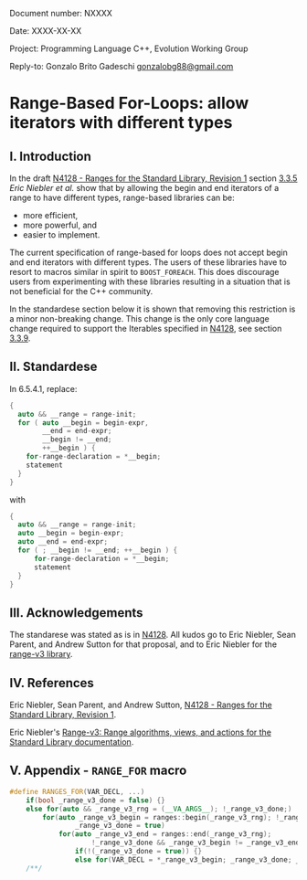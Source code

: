 Document number:	NXXXX

Date:	XXXX-XX-XX

Project:	Programming Language C++, Evolution Working Group

Reply-to:	Gonzalo Brito Gadeschi <gonzalobg88@gmail.com>

# Range-Based For-Loops: allow iterators with different types

## I. Introduction

In the draft [N4128 - Ranges for the Standard Library, Revision 1](http://www.open-std.org/jtc1/sc22/wg21/docs/papers/2014/n4128.html) section [3.3.5](http://www.open-std.org/jtc1/sc22/wg21/docs/papers/2014/n4128.html#an-iterables-end-may-have-a-different-type-than-its-begin) *Eric Niebler et al.* show that by allowing the begin and end iterators of a range to have different types, range-based libraries can be:

- more efficient,
- more powerful, and
- easier to implement. 
 
The current specification of range-based for loops does not accept begin and end iterators with different types. The users of these libraries have to resort to macros similar in spirit to `BOOST_FOREACH`. This does discourage users from experimenting with these libraries resulting in a situation that is not beneficial for the C++ community.

In the standardese section below it is shown that removing this restriction is a minor non-breaking change. This change is the only core language change required to support the Iterables specified in [N4128](http://www.open-std.org/jtc1/sc22/wg21/docs/papers/2014/n4128.html), see section [3.3.9](http://www.open-std.org/jtc1/sc22/wg21/docs/papers/2014/n4128.html#range-based-for-loop-is-changed-to-accommodate-sentinels).

## II. Standardese

In 6.5.4.1, replace: 

```c++
{
  auto && __range = range-init;
  for ( auto __begin = begin-expr,
        __end = end-expr;
        __begin != __end;
        ++__begin ) {
    for-range-declaration = *__begin;
    statement
  }
}
```

with

```c++
{
  auto && __range = range-init;
  auto __begin = begin-expr;
  auto __end = end-expr;
  for ( ; __begin != __end; ++__begin ) {
      for-range-declaration = *__begin;
      statement
  }
}
```


## III. Acknowledgements

The standarese was stated as is in [N4128](http://www.open-std.org/jtc1/sc22/wg21/docs/papers/2014/n4128.html). All kudos go to Eric Niebler, Sean Parent, and Andrew Sutton for that proposal, and to Eric Niebler for the [range-v3 library](https://ericniebler.github.io/range-v3/).

## IV. References

Eric Niebler, Sean Parent, and Andrew Sutton, [N4128 - Ranges for the Standard Library, Revision 1](http://www.open-std.org/jtc1/sc22/wg21/docs/papers/2014/n4128.html).

Eric Niebler's [Range-v3: Range algorithms, views, and actions for the Standard Library documentation](https://ericniebler.github.io/range-v3/).

## V. Appendix - `RANGE_FOR` macro

```c++
#define RANGES_FOR(VAR_DECL, ...)                                                               \
    if(bool _range_v3_done = false) {}                                                          \
    else for(auto && _range_v3_rng = (__VA_ARGS__); !_range_v3_done;)                           \
        for(auto _range_v3_begin = ranges::begin(_range_v3_rng); !_range_v3_done;               \
                _range_v3_done = true)                                                          \
            for(auto _range_v3_end = ranges::end(_range_v3_rng);                                \
                    !_range_v3_done && _range_v3_begin != _range_v3_end; ++_range_v3_begin)     \
                if(!(_range_v3_done = true)) {}                                                 \
                else for(VAR_DECL = *_range_v3_begin; _range_v3_done; _range_v3_done = false)   \
    /**/
```

